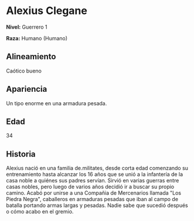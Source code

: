 # Alexius Clegane

**Nivel:** Guerrero 1

**Raza:** Humano (Humano)

## Alineamiento
Caótico bueno

## Apariencia
Un tipo enorme en una armadura pesada.

## Edad
34

## Historia
Alexius nació en una familia de.militates, desde corta edad comenzando su entrenamiento hasta alcanzar los 16 años que se unió a la infantería de la casa noble a quiénes sus padres servían.
Sirvió en varias guerras entre casas nobles, pero luego de varios años decidió ir a buscar su propio camino.
Acabó por unirse a una Compañia de Mercenarios llamada "Los Piedra Negra", caballeros en armaduras pesadas que iban al campo de batalla portando armas largas y pesadas.
Nadie sabe que sucedió después o cómo acabo en el gremio.

